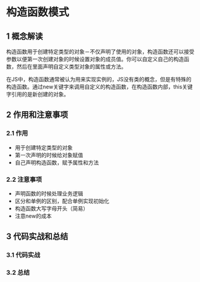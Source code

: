 # 构造函数模式

## 1 概念解读

构造函数用于创建特定类型的对象－不仅声明了使用的对象，构造函数还可以接受参数以便第一次创建对象的时候设置对象的成员值。你可以自定义自己的构造函数，然后在里面声明自定义类型对象的属性或方法。

在JS中，构造函数通常被认为用来实现实例的，JS没有类的概念，但是有特殊的构造函数。通过new关键字来调用自定义的构造函数，在构造函数内部，this关键字引用的是新创建的对象。

## 2 作用和注意事项

### 2.1 作用

+ 用于创建特定类型的对象
+ 第一次声明的时候给对象赋值
+ 自己声明构造函数，赋予属性和方法

### 2.2 注意事项

+ 声明函数的时候处理业务逻辑
+ 区分和单例的区别，配合单例实现初始化
+ 构造函数大写字母开头（简易）
+ 注意new的成本

## 3 代码实战和总结

### 3.1 代码实战
### 3.2 总结